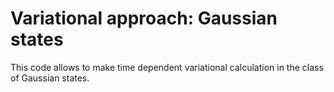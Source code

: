 # Variational approach: Gaussian states
This code allows to make time dependent variational calculation in the class of Gaussian states.
